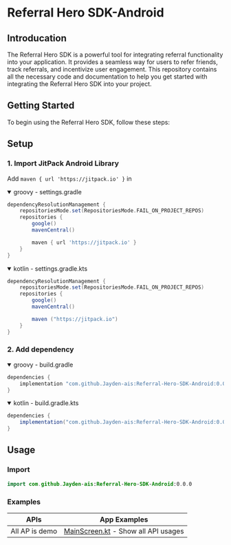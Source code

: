 Referral Hero SDK-Android
==================
## Introducation

The Referral Hero SDK is a powerful tool for integrating referral functionality into your application. It provides a seamless way for users to refer friends, track referrals, and incentivize user engagement. This repository contains all the necessary code and documentation to help you get started with integrating the Referral Hero SDK into your project.

## Getting Started

To begin using the Referral Hero SDK, follow these steps:

## Setup
### 1. Import JitPack Android Library
Add `maven { url 'https://jitpack.io' }` in
<details open>
  <summary>groovy - settings.gradle</summary>

```gradle
dependencyResolutionManagement {
    repositoriesMode.set(RepositoriesMode.FAIL_ON_PROJECT_REPOS)
    repositories {
        google()
        mavenCentral()

        maven { url 'https://jitpack.io' }
    }
}
```
</details>

<details open>
  <summary>kotlin - settings.gradle.kts</summary>

```gradle
dependencyResolutionManagement {
    repositoriesMode.set(RepositoriesMode.FAIL_ON_PROJECT_REPOS)
    repositories {
        google()
        mavenCentral()

        maven ("https://jitpack.io")
    }
}
```
</details>

### 2. Add dependency
<details open>
  <summary>groovy - build.gradle</summary>

```gradle
dependencies {
    implementation "com.github.Jayden-ais:Referral-Hero-SDK-Android:0.0.0"
}
```
</details>
<details open>
  <summary>kotlin - build.gradle.kts</summary>

```gradle
dependencies {
    implementation("com.github.Jayden-ais:Referral-Hero-SDK-Android:0.0.0")
}
```
</details>

## Usage
### Import
```kotlin
import com.github.Jayden-ais:Referral-Hero-SDK-Android:0.0.0
```

### Examples
| APIs | App Examples |
| --- | --- |
| All AP is demo | [MainScreen.kt](https://github.com/Jayden-ais/Referral-Hero-SDK-Android/blob/master/app/src/main/java/com/example/referralsdk/MainActivity.kt) - Show all API usages|
